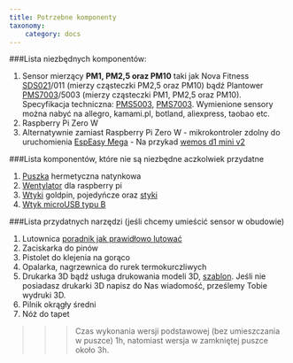 ```yaml
---
title: Potrzebne komponenty
taxonomy:
    category: docs
---
```



###Lista niezbędnych komponentów:

1. Sensor mierzący **PM1, PM2,5 oraz PM10** taki jak Nova Fitness [SDS021](http://allegro.pl/sensor-powietrza-sds021-pm2-5-pm10-i6898587945.html)/011 (mierzy cząsteczki PM2,5 oraz PM10) bądź Plantower [PMS7003](http://allegro.pl/show_item.php?item=7097428244)/5003 (mierzy cząsteczki PM1, PM2,5 oraz PM10). Specyfikacja techniczna: [PMS5003](http://airmonitor.pl/images/PMS5003.pdf), [PMS7003](http://airmonitor.pl/images/PMS7003.pdf). Wymienione sensory można nabyć na allegro, kamami.pl, botland, aliexpress, taobao etc.
2. Raspberry Pi Zero W 
3. Alternatywnie zamiast Raspberry Pi Zero W  - mikrokontroler zdolny do uruchomienia [EspEasy Mega](https://www.letscontrolit.com/wiki/index.php/ESPEasyMega) - Na przykad [wemos d1 mini v2](https://www.google.pl/search?q=wemos+d1+mini+v2&ie=utf-8&oe=utf-8&client=firefox-b-ab&gfe_rd=cr&dcr=0&ei=QZKEWpXCOKji8AeEj4HgAg)


###Lista komponentów, które nie są niezbędne aczkolwiek przydatne

1. [Puszka](http://allegro.pl/puszka-hermetyczna-natynkowa-biala-86x86x40-i6721562850.html) hermetyczna natynkowa 
2. [Wentylator](http://allegro.pl/show_item.php?item=6868449180) dla raspberry pi
3. [Wtyki](http://electropark.pl/gniazda-goldpin-na-przewod/123-wtyk-goldpin-1pin.html) goldpin, pojedyńcze oraz [styki](http://electropark.pl/gniazda-goldpin-na-przewod/566-styki-do-wtykow-goldpin-10szt.html)
4. [Wtyk microUSB typu B](https://botland.com.pl/zlacza-usb/423-wtyk-microusb-typu-b.html?search_query=wtyk+micro+usb&results=113)

###Lista przydatnych narzędzi (jeśli chcemy umieścić sensor w obudowie)
1. Lutownica [poradnik jak prawidłowo lutować](https://learn.pimoroni.com/tutorial/sandyj/the-ultimate-guide-to-soldering)
2. Zaciskarka do pinów
3. Pistolet do klejenia na gorąco
4. Opalarka, nagrzewnica do rurek termokurczliwych
5. Drukarka 3D bądź usługa drukowania modeli 3D, [szablon](https://github.com/airmonitor/home_air_monitor/raw/master/80x80x40mm.stl).  Jeśli nie posiadasz drukarki 3D napisz do Nas wiadomość, prześlemy Tobie wydruki 3D.
6. Pilnik okrągły średni
7. Nóż do tapet

>>> Czas wykonania wersji podstawowej (bez umieszczania w puszce) 1h, natomiast wersja w zamkniętej puszce około 3h.
